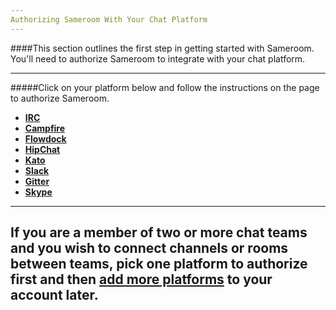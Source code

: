 ```yaml
---
Authorizing Sameroom With Your Chat Platform
---
```


####This section outlines the first step in getting started with Sameroom. You'll need to authorize Sameroom to integrate with your chat platform. 

---

#####Click on your platform below and follow the instructions on the page to authorize Sameroom.

- [**IRC**](/getting-started/en/authorizing/irc)  
- [**Campfire**](/getting-started/en/authorizing/campfire)  
- [**Flowdock**](/getting-started/en/authorizing/flowdock)  
- [**HipChat**](/getting-started/en/authorizing/hipchat)  
- [**Kato**](/getting-started/en/authorizing/kato)  
- [**Slack**](/getting-started/en/authorizing/slack)  
- [**Gitter**](/getting-started/en/authorizing/gitter)  
- [**Skype**](/getting-started/en/authorizing/skype)

---
If you are a member of two or more chat teams and you wish to connect channels or rooms between teams, pick one platform to authorize first and then [add more platforms](/getting-started/en/accounts/README) to your account later.
---
